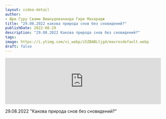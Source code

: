 ```yaml
---
layout: video-detail
author:
- Шри Гуру Свами Вишнудевананда Гири Махарадж
title: "29.08.2022 какова природа снов без сновидений?"
publishDate: 2022-08-29
description: "29.08.2022 Какова природа снов без сновидений?"
tags: 
image: https://i.ytimg.com/vi_webp/z5ZBABLtjg4/maxresdefault.webp
draft: false
---
```


<iframe width="100%" src="https://www.youtube.com/embed/z5ZBABLtjg4" frameborder="0" allowfullscreen=""></iframe> 

 29.08.2022 "Какова природа снов без сновидений?"

  

 